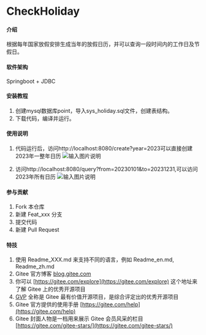 # CheckHoliday

#### 介绍
根据每年国家放假安排生成当年的放假日历，并可以查询一段时间内的工作日及节假日。

#### 软件架构
Springboot + JDBC


#### 安装教程

1.  创建mysql数据库point，导入sys_holiday.sql文件，创建表结构。
2.  下载代码，编译并运行。

#### 使用说明

1.  代码运行后，访问http://localhost:8080/create?year=2023可以直接创建2023年一整年日历
![输入图片说明](https://foruda.gitee.com/images/1673865569027329590/b9600855_609629.png "屏幕截图")

2.  访问http://localhost:8080/query?from=20230101&to=20231231,可以访问2023年所有日历
![输入图片说明](https://foruda.gitee.com/images/1673865600765894435/747a610e_609629.png "屏幕截图")

#### 参与贡献

1.  Fork 本仓库
2.  新建 Feat_xxx 分支
3.  提交代码
4.  新建 Pull Request


#### 特技

1.  使用 Readme\_XXX.md 来支持不同的语言，例如 Readme\_en.md, Readme\_zh.md
2.  Gitee 官方博客 [blog.gitee.com](https://blog.gitee.com)
3.  你可以 [https://gitee.com/explore](https://gitee.com/explore) 这个地址来了解 Gitee 上的优秀开源项目
4.  [GVP](https://gitee.com/gvp) 全称是 Gitee 最有价值开源项目，是综合评定出的优秀开源项目
5.  Gitee 官方提供的使用手册 [https://gitee.com/help](https://gitee.com/help)
6.  Gitee 封面人物是一档用来展示 Gitee 会员风采的栏目 [https://gitee.com/gitee-stars/](https://gitee.com/gitee-stars/)
